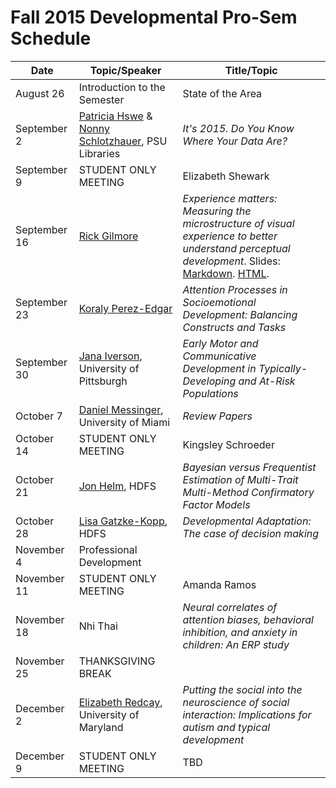 # Fall 2015 Developmental Pro-Sem Schedule

| Date	       | Topic/Speaker	               | Title/Topic       |
|--------------|-------------------------------|-------------------|
| August 26	   | Introduction to the Semester  | State of the Area |
| September 2  | [Patricia Hswe](http://www.personal.psu.edu/users/p/m/pmh22/) & [Nonny Schlotzhauer](https://www.libraries.psu.edu/psul/staffdirectory.html?uid=vxs120), PSU Libraries | *It's 2015. Do You Know Where Your Data Are?* |
| September 9  | STUDENT ONLY MEETING         | Elizabeth Shewark |
| September 16 | [Rick Gilmore](http://psych.la.psu.edu/directory/rog1)                 | *Experience matters: Measuring the microstructure of visual experience to better understand perceptual development*. Slides: [Markdown](2015-09-16-gilmore/dev-prosem-2015-09-16.Rmd). [HTML](https://rawgit.com/psu-psychology/developmental/master/prosem/2015-09-16-gilmore/dev-prosem-2015-09-16.html).
| September 23 | [Koraly Perez-Edgar](http://psych.la.psu.edu/directory/kxp24)	          | *Attention Processes in Socioemotional Development: Balancing Constructs and Tasks* |
| September 30 | [Jana Iverson](http://www.psychology.pitt.edu/person/jana-iverson-phd), University of Pittsburgh | *Early Motor and Communicative Development in Typically-Developing and At-Risk Populations* |
| October 7	   | [Daniel Messinger](http://www.psy.miami.edu/faculty/dmessinger/), University of Miami | *Review Papers* |
| October 14   | STUDENT ONLY MEETING	     | Kingsley Schroeder
| October 21   | [Jon Helm](http://quantdev.ssri.psu.edu/avada_people/jonathan-helm/), HDFS	         | *Bayesian versus Frequentist Estimation of Multi-Trait Multi-Method Confirmatory Factor Models* |
| October 28   | [Lisa Gatzke-Kopp](http://www.hhd.psu.edu/hdfs/directory/Bio.aspx?id=LisaGatzke-Kopp), HDFS	     | *Developmental Adaptation: The case of decision making* |
| November 4   | Professional Development    | |
| November 11  | STUDENT ONLY MEETING	     | Amanda Ramos                                          |
| November 18  | Nhi Thai                    | *Neural correlates of attention biases, behavioral inhibition, and anxiety in children: An ERP study* |
| November 25  | THANKSGIVING BREAK          |	                     |
| December 2   | [Elizabeth Redcay](http://www.dscn.umd.edu/DSCN/people.html), University of Maryland | *Putting the social into the neuroscience of social interaction: Implications for autism and typical development* |
| December 9   | STUDENT ONLY MEETING	     | TBD |
